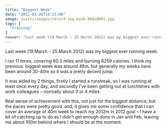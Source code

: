 ```yaml
---
title: "Biggest Week"
date: "2012-03-26T14:23:00"
image: assets/images/record-log-book-800x8001.jpg
tags: [
  "training"
]
teaser: "Last week (19 March – 25 March 2012) was my biggest ever running week. I ran 11 times, covering 60.3 miles and burning 8259 calories. I think my previous&nbsp; biggest week was around 48m, but generally my weeks have been around 30-40m so it was a pretty decent jump. It was aided by 2 things, [&hellip;]\n"
---
```

Last week (19 March – 25 March 2012) was my biggest ever running week.

I ran 11 times, covering 60.3 miles and burning 8259 calories. I think my previous  biggest week was around 48m, but generally my weeks have been around 30-40m so it was a pretty decent jump.

It was aided by 2 things, firstly I started a runstreak, so I was running at least once every day, and secondly I’ve been getting out at lunchtimes with work colleagues – normally about 3 or 4 miles.

Real sense of achievement with this, not just for the biggest distance, but the paces were pretty good, and, it gives me some confidence that I can cover an average of 40m week to reach my 2012m in 2012 goal – I have a bit of catching up to do as I didn’t get enough done in Jan and Feb, leaving me about 100m behind where I should be at the moment.
